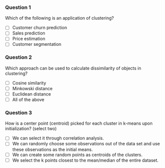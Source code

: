 ### Question 1
Which of the following is an application of clustering?

- [ ] Customer churn prediction
- [ ] Sales prediction
- [ ] Price estimation
- [ ] Customer segmentation

### Question 2
Which approach can be used to calculate dissimilarity of objects in clustering?

- [ ] Cosine similarity
- [ ] Minkowski distance
- [ ] Euclidean distance
- [ ] All of the above

### Question 3
How is a center point (centroid) picked for each cluster in k-means upon initialization? (select two)

- [ ] We can select it through correlation analysis.
- [ ] We can randomly choose some observations out of the data set and use these observations as the initial means.
- [ ] We can create some random points as centroids of the clusters.
- [ ] We select the k points closest to the mean/median of the entire dataset.
